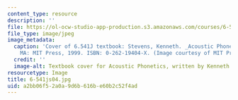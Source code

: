 ```yaml
---
content_type: resource
description: ''
file: https://ol-ocw-studio-app-production.s3.amazonaws.com/courses/6-541j-speech-communication-spring-2004/a2bb06f52a0a9d6b616be60b2c52f4ad_6-541js04.jpg
file_type: image/jpeg
image_metadata:
  caption: 'Cover of 6.541J textbook: Stevens, Kenneth. _Acoustic Phonetics_. Cambridge,
    MA: MIT Press, 1999. ISBN: 0-262-19404-X. (Image courtesy of MIT Press.)'
  credit: ''
  image-alt: Textbook cover for Acoustic Phonetics, written by Kenneth Stevens.
resourcetype: Image
title: 6-541js04.jpg
uid: a2bb06f5-2a0a-9d6b-616b-e60b2c52f4ad
---
```

